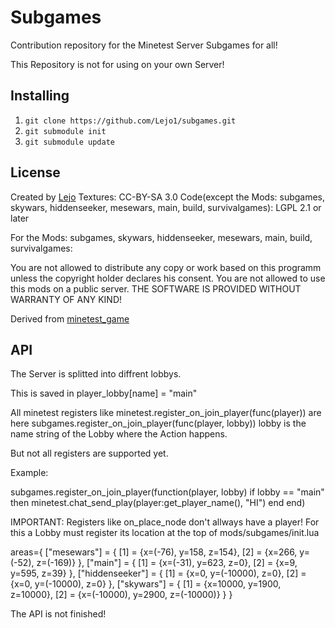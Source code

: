 Subgames
========

Contribution repository for the Minetest Server Subgames for all!

This Repository is not for using on your own Server!

Installing
----------
1. `git clone https://github.com/Lejo1/subgames.git`
2. `git submodule init`
3. `git submodule update`


License
-------

Created by [Lejo](https://github.com/Lejo1)
Textures: CC-BY-SA 3.0
Code(except the Mods: subgames, skywars, hiddenseeker, mesewars, main, build, survivalgames): LGPL 2.1 or later

For the Mods: subgames, skywars, hiddenseeker, mesewars, main, build, survivalgames:

You are not allowed to distribute any copy or work based on this programm unless the copyright holder declares his consent.
You are not allowed to use this mods on a public server.
THE SOFTWARE IS PROVIDED WITHOUT WARRANTY OF ANY KIND!


Derived from [minetest_game](https://github.com/minetest/minetest_game)

API
---

The Server is splitted into diffrent lobbys.

This is saved in player_lobby[name] = "main"

All minetest registers like minetest.register_on_join_player(func(player)) are here subgames.register_on_join_player(func(player, lobby)) lobby is the name string of the Lobby where the Action happens.

But not all registers are supported yet.

Example:

subgames.register_on_join_player(function(player, lobby)
  if lobby == "main" then
    minetest.chat_send_play(player:get_player_name(), "HI")
  end
end)

IMPORTANT: Registers like on_place_node don't allways have a player!
For this a Lobby must register its location at the top of mods/subgames/init.lua

areas={
  ["mesewars"] = {
    [1] = {x=(-76), y=158, z=154},
    [2] = {x=266, y=(-52), z=(-169)}
  },
  ["main"] = {
    [1] = {x=(-31), y=623, z=0},
    [2] = {x=9, y=595, z=39}
  },
  ["hiddenseeker"] = {
    [1] = {x=0, y=(-10000), z=0},
    [2] = {x=0, y=(-10000), z=0}
  },
  ["skywars"] = {
    [1] = {x=10000, y=1900, z=10000},
    [2] = {x=(-10000), y=2900, z=(-10000)}
  }
}

The API is not finished!
